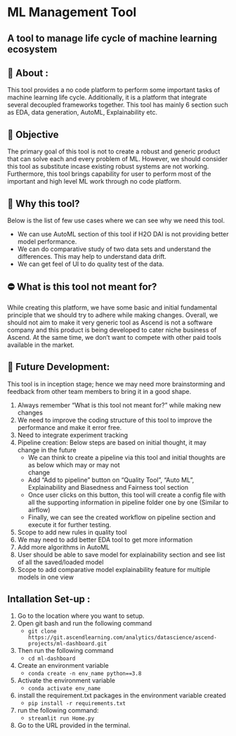 #                            ML Management Tool
##                                            A tool to manage life cycle of machine learning ecosystem
    
    
##  💬 About :  
This tool provides a no code platform to perform some important tasks of machine learning life cycle. Additionally, it is a platform that integrate several decoupled frameworks together. This tool has mainly 6 section such as EDA, data generation, AutoML, Explainability etc.

##  🎯 Objective  
The primary goal of this tool is not to create a robust and generic product that can solve each and every problem of ML. However, we should consider this tool as substitute incase existing robust systems are not working. 
Furthermore, this tool brings capability for user to perform most of the important and high level ML work through no code platform.

##  🧰 Why this tool?
Below is the list of few use cases where we can see why we need this tool.
-	We can use AutoML section of this tool if H2O DAI is not providing better model performance.
-	We can do comparative study of two data sets and understand the differences. This may help to understand data drift. 
-	We can get feel of UI to do quality test of the data.

## ⛔ What is this tool not meant for? 
While creating this platform, we have some basic and initial fundamental principle that we should try to adhere while making changes. Overall, we should not aim to make it very generic tool as Ascend is not a software company and this product is being developed to cater niche business of Ascend. At the same time, we don’t want to compete with other paid tools available in the market.

## 🚀 Future Development:    
This tool is in inception stage; hence we may need more brainstorming and feedback from other team members to bring it in a good shape.
1.	Always remember “What is this tool not meant for?” while making new changes
2.	We need to improve the coding structure of this tool to improve the performance and make it error free.
3.	Need to integrate experiment tracking
4.	Pipeline creation: Below steps are based on initial thought, it may change in the future
    -	We can think to create a pipeline via this tool and initial thoughts are as below which may or may not  
        change
    -	Add “Add to pipeline” button on “Quality Tool”, “Auto ML”, Explainability and Biasedness and Fairness 
        tool section
    -	Once user clicks on this button, this tool will create a config file with all the supporting information 
        in pipeline folder one by one (Similar to airflow)
    -	Finally, we can see the created workflow on pipeline section and execute it for further testing.
5.	Scope to add new rules in quality tool
6.	We may need to add better EDA tool to get more information
7.	Add more algorithms in AutoML
8.	User should be able to save model for explainability section and see list of all the saved/loaded model
9.	Scope to add comparative model explainability feature for multiple models in one view

## Intallation Set-up :

1. Go to the location where you want to setup.
2. Open git bash and run the following command
    - `git clone https://git.ascendlearning.com/analytics/datascience/ascend-projects/ml-dashboard.git`
3. Then run the following command
    - `cd ml-dashboard`
4. Create an environment variable
    - `conda create -n env_name python==3.8` 
5. Activate the environment variable
    - `conda activate env_name` 
6. install the requirement.txt packages in the environment variable created
    - `pip install -r requirements.txt` 
7. run the following command:
    - `streamlit run Home.py `
8. Go to the URL provided in the terminal.
